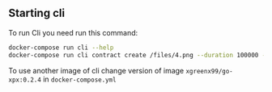 ## Starting cli
To run Cli you need run this command:

```bash
docker-compose run cli --help
docker-compose run cli contract create /files/4.png --duration 100000 --replications 1 --verifications 1 --pdp APDP
```

To use another image of cli change version of image `xgreenx99/go-xpx:0.2.4` in `docker-compose.yml`
